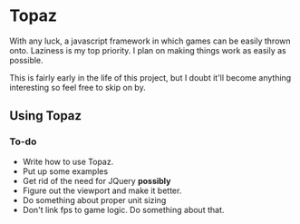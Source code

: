 # Topaz
With any luck, a javascript framework in which games can be easily thrown onto.
Laziness is my top priority. I plan on making things work as easily as possible.

This is fairly early in the life of this project, but I doubt it'll become anything interesting so feel free to skip on by.

## Using Topaz


### To-do
- Write how to use Topaz.
- Put up some examples
- Get rid of the need for JQuery **possibly**
- Figure out the viewport and make it better.
- Do something about proper unit sizing
- Don't link fps to game logic. Do something about that.
